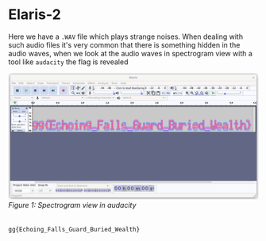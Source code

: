 # Elaris-2

Here we have a `.WAV` file which plays strange noises. When dealing with such audio files it's very common that there is something hidden in the audio waves, when we look at the audio waves in spectrogram view with a tool like `audacity` the flag is revealed

![spectrogram](spectro.png)
<br>
*Figure 1: Spectrogram view in audacity*
<br>
<br>


`gg{Echoing_Falls_Guard_Buried_Wealth}`
